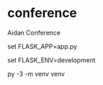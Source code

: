 # conference
Aidan Conference 

set FLASK_APP=app.py   

set FLASK_ENV=development

py -3 -m venv venv
